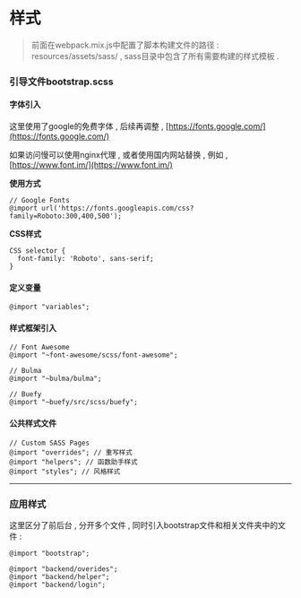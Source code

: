 # 样式

> 前面在webpack.mix.js中配置了脚本构建文件的路径 : resources/assets/sass/ , sass目录中包含了所有需要构建的样式模板 .

### **引导文件bootstrap.scss**

#### **字体引入**

这里使用了google的免费字体 , 后续再调整 , [https://fonts.google.com/](https://fonts.google.com/)

如果访问慢可以使用nginx代理 , 或者使用国内网站替换 , 例如 , [https://www.font.im/](https://www.font.im/)

**使用方式**

```
// Google Fonts
@import url('https://fonts.googleapis.com/css?family=Roboto:300,400,500');
```

**CSS样式**

```
CSS selector {
  font-family: 'Roboto', sans-serif;
}
```

#### **定义变量**

```
@import "variables";
```

#### **样式框架引入**

```
// Font Awesome
@import "~font-awesome/scss/font-awesome";

// Bulma
@import "~bulma/bulma";

// Buefy
@import "~buefy/src/scss/buefy";
```

#### **公共样式文件**

```
// Custom SASS Pages
@import "overrides"; // 重写样式
@import "helpers"; // 函数助手样式
@import "styles"; // 风格样式
```

---

### 应用样式

这里区分了前后台 , 分开多个文件 , 同时引入bootstrap文件和相关文件夹中的文件 : 

```
@import "bootstrap";

@import "backend/overides";
@import "backend/helper";
@import "backend/login";
```



